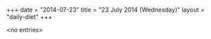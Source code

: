 +++
date = "2014-07-23"
title = "23 July 2014 (Wednesday)"
layout = "daily-diet"
+++


\<no entries\>
